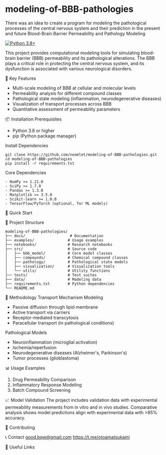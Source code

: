 # modeling-of-BBB-pathologies
There was an idea to create a program for modeling the pathological processes of the central nervous system and their prediction in the present and future
Blood-Brain Barrier Permeability and Pathology Modeling

[![Python 3.8+](https://img.shields.io/badge/python-3.8+-blue.svg)](https://www.python.org/downloads/)

This project provides computational modeling tools for simulating blood-brain barrier (BBB) permeability and its pathological alterations. The BBB plays a critical role in protecting the central nervous system, and its dysfunction is associated with various neurological disorders.

🎯 Key Features
- Multi-scale modeling of BBB at cellular and molecular levels
- Permeability analysis for different compound classes
- Pathological state modeling (inflammation, neurodegenerative diseases)
- Visualization of transport processes across BBB
- Quantitative assessment of permeability parameters

📦 Installation
Prerequisites
- Python 3.8 or higher
- pip (Python package manager)

Install Dependencies
```
git clone https://github.com/neomlet/modeling-of-BBB-pathologies.git
cd modeling-of-BBB-pathologies
pip install -r requirements.txt
```

Core Dependencies
```
- NumPy >= 1.21.0
- SciPy >= 1.7.0
- Pandas >= 1.3.0
- Matplotlib >= 3.5.0
- Scikit-learn >= 1.0.0
- TensorFlow/PyTorch (optional, for ML models)
```
🚀 Quick Start

📁 Project Structure
```
modeling-of-BBB-pathologies/
├── docs/                    # Documentation
├── examples/               # Usage examples
├── notebooks/              # Research notebooks
├── src/                    # Source code
│   ├── bbb_model/          # Core model classes
│   ├── compounds/          # Chemical compound classes
│   ├── pathology/          # Pathological state models
│   ├── visualization/      # Visualization tools
│   └── utils/              # Utility functions
├── tests/                  # Test suites
├── data/                   # Modeling data
├── requirements.txt        # Python dependencies
└── README.md
```
🔬 Methodology
Transport Mechanism Modeling
- Passive diffusion through lipid membrane
- Active transport via carriers
- Receptor-mediated transcytosis
- Paracellular transport (in pathological conditions)

Pathological Models
- Neuroinflammation (microglial activation)
- Ischemia/reperfusion
- Neurodegenerative diseases (Alzheimer's, Parkinson's)
- Tumor processes (glioblastoma)

📊 Usage Examples
1. Drug Permeability Comparison
2. Inflammatory Response Modeling
3. Batch Compound Screening

📈 Model Validation
The project includes validation data with experimental permeability measurements from in vitro and in vivo studies. Comparative analysis shows model predictions align with experimental data with >85% accuracy.

🤝 Contributing

📞 Contact
good.bqw@gmail.com
https://t.me/otoamatsukami

🔗 Useful Links
